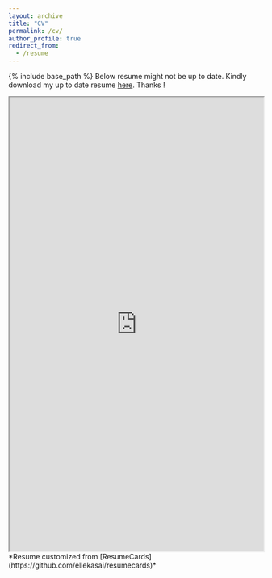 ```yaml
---
layout: archive
title: "CV"
permalink: /cv/
author_profile: true
redirect_from:
  - /resume
---
```


{% include base_path %}
Below resume might not be up to date. Kindly download my up to date resume [here](https://shanmukha-MaiL.github.io/files/shanmukha_vellamcheti_resume_ATS.pdf). Thanks !
<iframe src="https://docs.google.com/viewerng/viewer?url=https://shanmukha-MaiL.github.io/files/ShanmukhaVellamcheti_Resume.pdf&embedded=true" height="900px" width="100%" >
</iframe><br>
*Resume customized from [ResumeCards](https://github.com/ellekasai/resumecards)*
<br>
